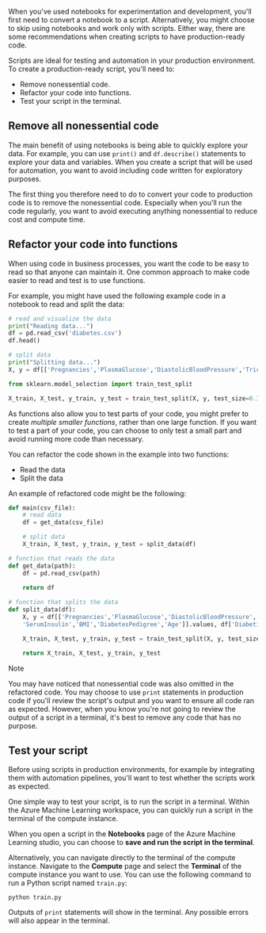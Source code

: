 When you've used notebooks for experimentation and development, you'll first need to convert a notebook to a script. Alternatively, you might choose to skip using notebooks and work only with scripts. Either way, there are some recommendations when creating scripts to have production-ready code.

Scripts are ideal for testing and automation in your production environment. To create a production-ready script, you'll need to:

- Remove nonessential code.
- Refactor your code into functions.
- Test your script in the terminal.

## Remove all nonessential code

The main benefit of using notebooks is being able to quickly explore your data. For example, you can use `print()` and `df.describe()` statements to explore your data and variables. When you create a script that will be used for automation, you want to avoid including code written for exploratory purposes. 

The first thing you therefore need to do to convert your code to production code is to remove the nonessential code. Especially when you'll run the code regularly, you want to avoid executing anything nonessential to reduce cost and compute time.

## Refactor your code into functions

When using code in business processes, you want the code to be easy to read so that anyone can maintain it. One common approach to make code easier to read and test is to use functions. 

For example, you might have used the following example code in a notebook to read and split the data:

```python
# read and visualize the data
print("Reading data...")
df = pd.read_csv('diabetes.csv')
df.head()

# split data
print("Splitting data...")
X, y = df[['Pregnancies','PlasmaGlucose','DiastolicBloodPressure','TricepsThickness','SerumInsulin','BMI','DiabetesPedigree','Age']].values, df['Diabetic'].values

from sklearn.model_selection import train_test_split

X_train, X_test, y_train, y_test = train_test_split(X, y, test_size=0.30, random_state=0)
```

As functions also allow you to test parts of your code, you might prefer to create *multiple smaller functions*, rather than one large function. If you want to test a part of your code, you can choose to only test a small part and avoid running more code than necessary. 

You can refactor the code shown in the example into two functions: 

- Read the data
- Split the data

An example of refactored code might be the following:

```python
def main(csv_file):
    # read data
    df = get_data(csv_file)

    # split data
    X_train, X_test, y_train, y_test = split_data(df)

# function that reads the data
def get_data(path):
    df = pd.read_csv(path)
    
    return df

# function that splits the data
def split_data(df):
    X, y = df[['Pregnancies','PlasmaGlucose','DiastolicBloodPressure','TricepsThickness',
    'SerumInsulin','BMI','DiabetesPedigree','Age']].values, df['Diabetic'].values

    X_train, X_test, y_train, y_test = train_test_split(X, y, test_size=0.30, random_state=0)

    return X_train, X_test, y_train, y_test
```

> [!Note]
> You may have noticed that nonessential code was also omitted in the refactored code. You may choose to use `print` statements in production code if you'll review the script's output and you want to ensure all code ran as expected. However, when you know you're not going to review the output of a script in a terminal, it's best to remove any code that has no purpose.

## Test your script

Before using scripts in production environments, for example by integrating them with automation pipelines, you'll want to test whether the scripts work as expected.

One simple way to test your script, is to run the script in a terminal. Within the Azure Machine Learning workspace, you can quickly run a script in the terminal of the compute instance. 

When you open a script in the **Notebooks** page of the Azure Machine Learning studio, you can choose to **save and run the script in the terminal**. 

Alternatively, you can navigate directly to the terminal of the compute instance. Navigate to the **Compute** page and select the **Terminal** of the compute instance you want to use. You can use the following command to run a Python script named `train.py`:

```
python train.py
```

Outputs of `print` statements will show in the terminal. Any possible errors will also appear in the terminal. 
